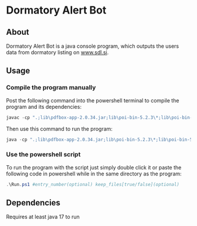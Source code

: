 # Dormatory Alert Bot
## About
Dormatory Alert Bot is a java console program, which outputs the users data from dormatory listing on www.sdl.si.
## Usage
### Compile the program manually
Post the following command into the powershell terminal to compile the program and its dependencies:
```ps1
javac -cp ".;lib\pdfbox-app-2.0.34.jar;lib\poi-bin-5.2.3\*;lib\poi-bin-5.2.3\auxiliary\*;lib\poi-bin-5.2.3\lib\*;lib\poi-bin-5.2.3\ooxml-lib\*" Bot.java
```
Then use this command to run the program:
```ps1
java -cp ".;lib\pdfbox-app-2.0.34.jar;lib\poi-bin-5.2.3\*;lib\poi-bin-5.2.3\auxiliary\*;lib\poi-bin-5.2.3\lib\*;lib\poi-bin-5.2.3\ooxml-lib\*" #enty_number(optional) keep_files[true/false](optional)
```
### Use the powershell script
To run the program with the script just simply double click it or paste the following code in powershell while in the same directory as the program:
```ps1
.\Run.ps1 #entry_number(optional) keep_files[true/false](optional)
```

## Dependencies
Requires at least java 17 to run

